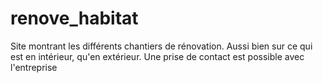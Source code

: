 # renove_habitat
Site montrant les différents chantiers de rénovation. Aussi bien sur ce qui est en intérieur, qu'en extérieur. Une prise de contact est possible avec l'entreprise
